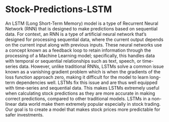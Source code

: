 # Stock-Predictions-LSTM

An LSTM (Long Short-Term Memory) model is a type of Recurrent Neural Network (RNN) that is designed to make predictions based on sequential data. 
For context, an RNN is a type of artificial neural network that’s designed for processing sequential data, where the current output depends on the current input along with previous inputs. 
These neural networks use a concept known as a feedback loop to retain information through the processing of a Machine Learning model; specifically, this handles data with temporal or sequential relationships such as text, speech, or time-series data. 
However, unlike traditional RNNs, LSTMs solve a common issue known as a vanishing gradient problem which is when the gradients of the loss function approach zero, making it difficult for the model to learn long-term dependencies well. 
LSTMs fix this issue and are thus well equipped with time-series and sequential data. 
This makes LSTMs extremely useful when calculating stock predictions as they are more accurate in making correct predictions, compared to other traditional models. 
LSTMs in a non-linear data world make them extremely popular especially in stock trading. 
Our goal is to create a model that makes stock prices more predictable for safer investments. 

